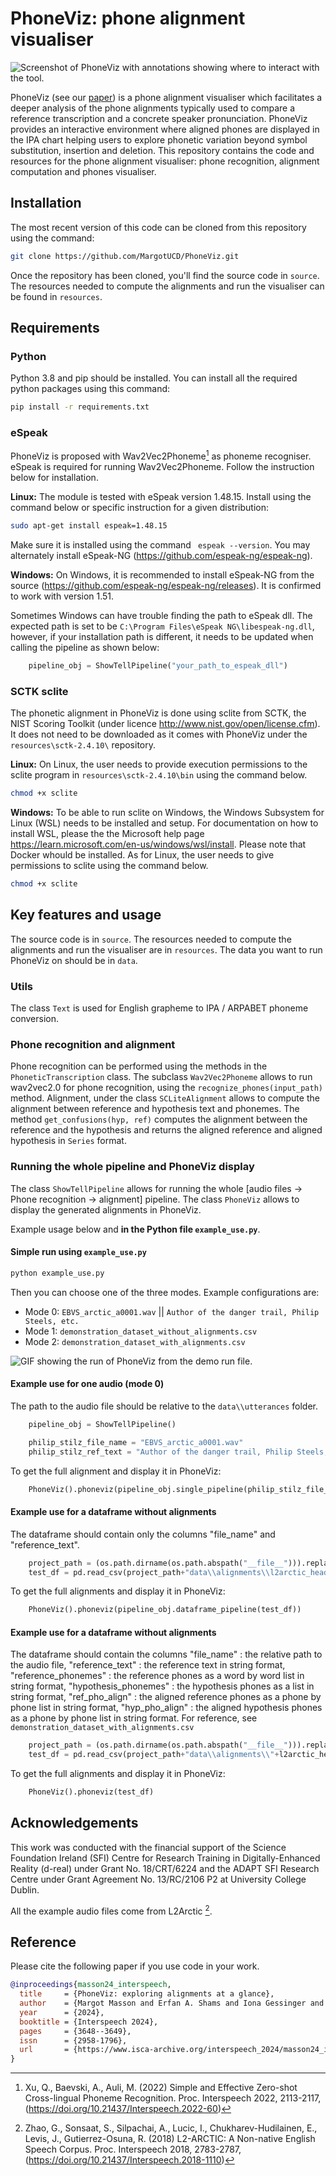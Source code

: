 # PhoneViz: phone alignment visualiser

![Screenshot of PhoneViz with annotations showing where to interact with the tool.](phoneviz_screenshot.png)

PhoneViz (see our [paper](https://www.isca-archive.org/interspeech_2024/masson24_interspeech.pdf)) is a phone alignment visualiser which facilitates a deeper analysis of the phone alignments typically used to compare a reference transcription and a concrete speaker pronunciation. PhoneViz provides an interactive environment where aligned phones are displayed in the IPA chart helping users to explore phonetic variation beyond symbol substitution, insertion and deletion. This repository contains the code and resources for the phone alignment visualiser: phone recognition, alignment computation and phones visualiser.

## Installation

The most recent version of this code can be cloned from this repository using the command:

```bash
git clone https://github.com/MargotUCD/PhoneViz.git
```

Once the repository has been cloned, you'll find the source code in `source`. The resources needed to compute the alignments and run the visualiser can be found in `resources`. 

## Requirements

### Python

Python 3.8 and pip should be installed. You can install all the required python packages using this command:

```bash
pip install -r requirements.txt
```

### eSpeak

PhoneViz is proposed with Wav2Vec2Phoneme[^2] as phoneme recogniser. eSpeak is required for running Wav2Vec2Phoneme. Follow the instruction below for installation.

**Linux:**
The module is tested with eSpeak version 1.48.15. Install using the command below or specific instruction for a given distribution:

```bash
sudo apt-get install espeak=1.48.15
```

Make sure it is installed using the command ``` espeak --version```. You may alternately install eSpeak-NG (https://github.com/espeak-ng/espeak-ng).

**Windows:**
On Windows, it is recommended to install eSpeak-NG from the source (https://github.com/espeak-ng/espeak-ng/releases). It is confirmed to work with version 1.51.

Sometimes Windows can have trouble finding the path to eSpeak dll. The expected path is set to be `C:\Program Files\eSpeak NG\libespeak-ng.dll`, however, if your installation path is different, it needs to be updated when calling the pipeline as shown below:

```python
    pipeline_obj = ShowTellPipeline("your_path_to_espeak_dll")
```

### SCTK sclite

The phonetic alignment in PhoneViz is done using sclite from SCTK, the NIST Scoring Toolkit (under licence http://www.nist.gov/open/license.cfm). It does not need to be downloaded as it comes with PhoneViz under the `resources\sctk-2.4.10\` repository.

**Linux:**
On Linux, the user needs to provide execution permissions to the sclite program in `resources\sctk-2.4.10\bin` using the command below.

```bash
chmod +x sclite
```

**Windows:**
To be able to run sclite on Windows, the Windows Subsystem for Linux (WSL) needs to be installed and setup. For documentation on how to install WSL, please the the Microsoft help page https://learn.microsoft.com/en-us/windows/wsl/install. Please note that Docker whould be installed. As for Linux, the user needs to give permissions to sclite using the command below.

```bash
chmod +x sclite
```

## Key features and usage

The source code is in `source`. The resources needed to compute the alignments and run the visualiser are in `resources`. The data you want to run PhoneViz on should be in `data`.

### Utils

The class ```Text``` is used for English grapheme to IPA / ARPABET phoneme conversion.

### Phone recognition and alignment

Phone recognition can be performed using the methods in the ```PhoneticTranscription``` class. The subclass ```Wav2Vec2Phoneme``` allows to run wav2vec2.0 for phone recognition, using the ```recognize_phones(input_path)``` method. Alignment, under the class ```SCLiteAlignment``` allows to compute the alignment between reference and hypothesis text and phonemes. The method ```get_confusions(hyp, ref)``` computes the alignment between the reference and the hypothesis and returns the aligned reference and aligned hypothesis in ```Series``` format.

### Running the whole pipeline and PhoneViz display

The class ```ShowTellPipeline``` allows for running the whole [audio files -> Phone recognition -> alignment] pipeline. The class ```PhoneViz``` allows to display the generated alignments in PhoneViz.

Example usage below and **in the Python file ```example_use.py```**.

#### Simple run using ```example_use.py```

```bash
python example_use.py
```
Then you can choose one of the three modes. Example configurations are:
* Mode 0: ```EBVS_arctic_a0001.wav``` || ```Author of the danger trail, Philip Steels, etc.```
* Mode 1: ```demonstration_dataset_without_alignments.csv```
* Mode 2: ```demonstration_dataset_with_alignments.csv```

![GIF showing the run of PhoneViz from the demo run file.](example_run.gif)

#### Example use for one audio (mode 0)

The path to the audio file should be relative to the ```data\\utterances``` folder.
```python
    pipeline_obj = ShowTellPipeline()

    philip_stilz_file_name = "EBVS_arctic_a0001.wav"
    philip_stilz_ref_text = "Author of the danger trail, Philip Steels, etc."
```
To get the full alignment and display it in PhoneViz:
```python
    PhoneViz().phoneviz(pipeline_obj.single_pipeline(philip_stilz_file_name,philip_stilz_ref_text))
```

#### Example use for a dataframe without alignments

The dataframe should contain only the columns "file_name" and "reference_text".

```python
    project_path = (os.path.dirname(os.path.abspath("__file__"))).replace("source", "")
    test_df = pd.read_csv(project_path+"data\\alignments\\l2arctic_head_without.csv")
```

To get the full alignments and display it in PhoneViz:

```python
    PhoneViz().phoneviz(pipeline_obj.dataframe_pipeline(test_df))
```
#### Example use for a dataframe without alignments

The dataframe should contain the columns 
                    "file_name" : the relative path to the audio file,
                    "reference_text" : the reference text in string format,
                    "reference_phonemes" : the reference phones as a word by word list in string format, 
                    "hypothesis_phonemes" : the hypothesis phones as a list in string format, 
                    "ref_pho_align" : the aligned reference phones as a phone by phone list in string format, 
                    "hyp_pho_align" : the aligned hypothesis phones as a phone by phone list in string format.
For reference, see ```demonstration_dataset_with_alignments.csv```

```python
    project_path = (os.path.dirname(os.path.abspath("__file__"))).replace("source", "")
    test_df = pd.read_csv(project_path+"data\\alignments\\"+l2arctic_head_with.csv")
```

To get the full alignments and display it in PhoneViz:

```python
    PhoneViz().phoneviz(test_df)
```

## Acknowledgements
This work was conducted with the financial support of the Science Foundation Ireland (SFI) Centre for Research Training in Digitally-Enhanced Reality (d-real) under Grant No. 18/CRT/6224 and the ADAPT SFI Research Centre under Grant Agreement No. 13/RC/2106 P2 at University College Dublin.

All the example audio files come from L2Arctic [^1].

[^1]:Zhao, G., Sonsaat, S., Silpachai, A., Lucic, I., Chukharev-Hudilainen, E., Levis, J., Gutierrez-Osuna, R. (2018) L2-ARCTIC: A Non-native English Speech Corpus. Proc. Interspeech 2018, 2783-2787, (https://doi.org/10.21437/Interspeech.2018-1110)
[^2]:Xu, Q., Baevski, A., Auli, M. (2022) Simple and Effective Zero-shot Cross-lingual Phoneme Recognition. Proc. Interspeech 2022, 2113-2117, (https://doi.org/10.21437/Interspeech.2022-60)

## Reference
Please cite the following paper if you use code in your work.
```BibTex
@inproceedings{masson24_interspeech,
  title     = {PhoneViz: exploring alignments at a glance},
  author    = {Margot Masson and Erfan A. Shams and Iona Gessinger and Julie Carson-Berndsen},
  year      = {2024},
  booktitle = {Interspeech 2024},
  pages     = {3648--3649},
  issn      = {2958-1796},
  url       = {https://www.isca-archive.org/interspeech_2024/masson24_interspeech.pdf}
}
```
